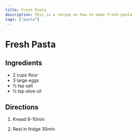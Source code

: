 ```yaml
---
title: Fresh Pasta
description: This is a recipe on how to make fresh pasta
tags: ["pasta"]
---
```


# Fresh Pasta
## Ingredients
- 2 cups flour
- 3 large eggs
- &frac12; tsp salt
- &frac12; tsp olive oil

## Directions
1. Knead 8-10min

2. Rest in fridge 30min